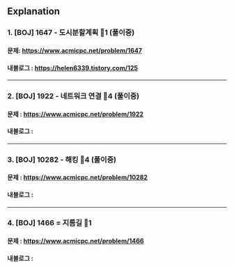 ## Explanation

### 1. [BOJ] 1647 - 도시분할계획 🥈1 (풀이중)
#### 문제: https://www.acmicpc.net/problem/1647
#### 내블로그 : https://helen6339.tistory.com/125
---
### 2. [BOJ] 1922 - 네트워크 연결 🥇4 (풀이중)
#### 문제 : https://www.acmicpc.net/problem/1922
#### 내블로그 :
---
### 3. [BOJ] 10282 - 해킹 🥇4 (풀이중)
#### 문제 : https://www.acmicpc.net/problem/10282
#### 내블로그 :
---
### 4. [BOJ] 1466 = 지름길 🥈1 
#### 문제 : https://www.acmicpc.net/problem/1466
#### 내블로그 : 
